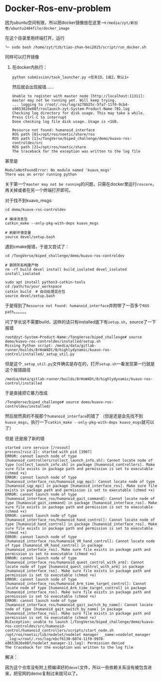# Docker-Ros-env-problem

因为ubuntu空间有限，所以把docker镜像放在这里-->`/media/zyt/新加卷/ubuntu2404file/docker_image`

在这个目录里用终端打开，运行

```
╰─ sudo bash /home/zyt/tzb/tiao-zhan-bei2025/script/run_docker.sh
```

同样可以打开镜像

1. 在docker内执行：

   ```
   python submission/task_launcher.py <任务ID，1或2，默认1>
   ```

   然后就会出现报错......

   ```
   Unable to register with master node [http://localhost:11311]: master may not be running yet. Will keep trying.
   ... logging to /root/.ros/log/a278b25c-5fa7-11f0-9cb4-e8653826e88f/roslaunch-zyt-System-Product-Name-781.log
   Checking log directory for disk usage. This may take a while.
   Press Ctrl-C to interrupt
   Done checking log file disk usage. Usage is <1GB.
   
   Resource not found: humanoid_interface
   ROS path [0]=/opt/ros/noetic/share/ros
   ROS path [1]=/TongVerse/biped_challenge/demo/kuavo-ros-controldev/src
   ROS path [2]=/opt/ros/noetic/share
   The traceback for the exception was written to the log file
   ```

甚至是

```
ModuleNotFoundError: No module named 'kuavo_msgs'
There was an error running python
```



关于第一个`master may not be running`的问题，只需在docker里运行`roscore`，再关掉或者在另一个终端打开即可。

对于找不到kuavo_msgs:

```
cd demo/kuavo-ros-controldev

# 编译消息包
catkin_make --only-pkg-with-deps kuavo_msgs

# 刷新环境变量
source devel/setup.bash
```

遇到cmake报错，于是又尝试了：

```
cd /TongVerse/biped_challenge/demo/kuavo-ros-controldev

# 删除所有构建产物
rm -rf build devel install build_isolated devel_isolated install_isolated

sudo apt install python3-catkin-tools
cd /path/to/your_workspace
catkin build  # 自动处理混合包
source devel/setup.bash
```

于是得到了`Resource not found: humanoid_interface`并附带了一百多个`ROS path`。。。。。。





问了学长说不需要build，这样的话只有installed底下有`setup.sh`，source了一下报错

```
root@zyt-System-Product-Name:/TongVerse/biped_challenge# source demo/kuavo-ros-controldev/installed/setup.sh
Missing Python script: /media/data/gitlab-runner/builds/8rHoW4Dt/0/highlydynamic/kuavo-ros-control/installed/_setup_util.py
```

但是这个`_setup_util.py`文件确实是存在的，打开`setup.sh`一看发现第一行就是这个报错路径

```
/media/data/gitlab-runner/builds/8rHoW4Dt/0/highlydynamic/kuavo-ros-control/installed
```

于是直接把它暴力改成

```
/TongVerse/biped_challenge# source demo/kuavo-ros-controldev/installed/
```

然后居然真的不报那个`humanoid_interface`的错了  （但是还是会先找不到`kuavo_msgs`，执行一下`catkin_make --only-pkg-with-deps kuavo_msgs`就可以了）



但是 还是报了新的错

```
started core service [/rosout]
process[rviz-2]: started with pid [3907]
ERROR: cannot launch node of type [humanoid_controllers/collect_launch_info.sh]: Cannot locate node of type [collect_launch_info.sh] in package [humanoid_controllers]. Make sure file exists in package path and permission is set to executable (chmod +x)
ERROR: cannot launch node of type [humanoid_interface_ros/humanoid_sqp_mpc]: Cannot locate node of type [humanoid_sqp_mpc] in package [humanoid_interface_ros]. Make sure file exists in package path and permission is set to executable (chmod +x)
ERROR: cannot launch node of type [humanoid_interface_ros/humanoid_gait_command]: Cannot locate node of type [humanoid_gait_command] in package [humanoid_interface_ros]. Make sure file exists in package path and permission is set to executable (chmod +x)
ERROR: cannot launch node of type [humanoid_interface_ros/humanoid_hand_control]: Cannot locate node of type [humanoid_hand_control] in package [humanoid_interface_ros]. Make sure file exists in package path and permission is set to executable (chmod +x)
ERROR: cannot launch node of type [humanoid_interface_ros/humanoid_VR_hand_control]: Cannot locate node of type [humanoid_VR_hand_control] in package [humanoid_interface_ros]. Make sure file exists in package path and permission is set to executable (chmod +x)
ERROR: cannot launch node of type [humanoid_interface_ros/humanoid_quest_control_with_arm]: Cannot locate node of type [humanoid_quest_control_with_arm] in package [humanoid_interface_ros]. Make sure file exists in package path and permission is set to executable (chmod +x)
ERROR: cannot launch node of type [humanoid_interface_ros/humanoid_Arm_time_target_control]: Cannot locate node of type [humanoid_Arm_time_target_control] in package [humanoid_interface_ros]. Make sure file exists in package path and permission is set to executable (chmod +x)
ERROR: cannot launch node of type [humanoid_interface_ros/humanoid_gait_switch_by_name]: Cannot locate node of type [humanoid_gait_switch_by_name] in package [humanoid_interface_ros]. Make sure file exists in package path and permission is set to executable (chmod +x)
RLException: unable to launch [/TongVerse/biped_challenge/demo/kuavo-ros-controldev/src/humanoid-control/humanoid_controllers/scripts/start_node.sh /opt/ros/noetic/lib/nodelet/nodelet manager __name:=nodelet_manager __log:=/root/.ros/log/ebcf6130-6074-11f0-9978-e8653826e88f/nodelet_manager-11.log]: Permission denied
The traceback for the exception was written to the log file
```





解决：

因为这个仓库没有附上预编译好的`devel`文件，所以一些依赖关系没有被包含进来，把官网的demo复制过来就可以了。

